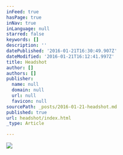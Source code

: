 ```yaml
---
inFeed: true
hasPage: true
inNav: true
inLanguage: null
starred: false
keywords: []
description: ''
datePublished: '2016-01-21T16:30:49.907Z'
dateModified: '2016-01-21T16:12:41.997Z'
title: Headshot
author: []
authors: []
publisher:
  name: null
  domain: null
  url: null
  favicon: null
sourcePath: _posts/2016-01-21-headshot.md
published: true
url: headshot/index.html
_type: Article

---
```

![](https://the-grid-user-content.s3-us-west-2.amazonaws.com/7798fd5e-f4ac-4d93-b067-f64bdc1d73b9.png)